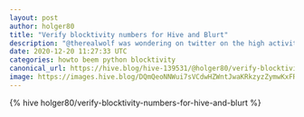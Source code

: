 ```yaml
---
layout: post
author: holger80
title: "Verify blocktivity numbers for Hive and Blurt"
description: "@therealwolf was wondering on twitter on the high activity numbers on blocktivity.info for blurt ..."
date: 2020-12-20 11:27:33 UTC
categories: howto beem python blocktivity
canonical_url: https://hive.blog/hive-139531/@holger80/verify-blocktivity-numbers-for-hive-and-blurt
image: https://images.hive.blog/DQmQeoNNWui7sVCdwHZWntJwaKRkzyzZymwKxFRvwuM1HPi/blocktivity%20on%2020.12.2020
---
```

{% hive holger80/verify-blocktivity-numbers-for-hive-and-blurt %}
